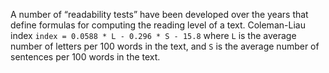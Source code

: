 A number of “readability tests” have been developed over the years that define formulas for computing the reading level of a text.
Coleman-Liau index `index = 0.0588 * L - 0.296 * S - 15.8`
where `L` is the average number of letters per 100 words in the text, and `S` is the average number of sentences per 100 words in the text.
